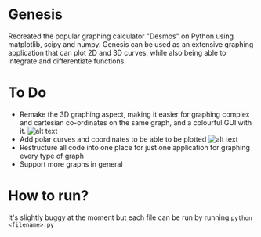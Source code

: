 # Genesis

Recreated the popular graphing calculator "Desmos" on Python using matplotlib, scipy and numpy. Genesis can be used as an extensive graphing application that can plot 2D and 3D curves, while also being able to integrate and differentiate functions.

# To Do

- Remake the 3D graphing aspect, making it easier for graphing complex and cartesian co-ordinates on the same graph, and a colourful GUI with it.
  ![alt text](https://www.maplesoft.com/support/help/content/8379/plot304.gif)
- Add polar curves and coordinates to be able to be plotted 
  ![alt text](https://media4.giphy.com/media/mnK2Zncuu9IFa/giphy.gif)
- Restructure all code into one place for just one application for graphing every type of graph
- Support more graphs in general

# How to run? 

It's slightly buggy at the moment but each file can be run by running `python <filename>.py`
